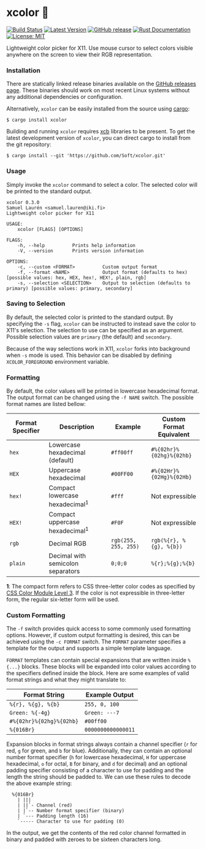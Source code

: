 # xcolor 🌈

[![Build Status](https://api.travis-ci.org/Soft/xcolor.svg?branch=master)](https://travis-ci.org/Soft/xcolor)
[![Latest Version](https://img.shields.io/crates/v/xcolor.svg)](https://crates.io/crates/xcolor)
[![GitHub release](https://img.shields.io/github/release/Soft/xcolor.svg)](https://github.com/Soft/xcolor/releases)
[![Rust Documentation](https://img.shields.io/badge/api-rustdoc-blue.svg)](https://docs.rs/crate/xcolor)
[![License: MIT](https://img.shields.io/badge/License-MIT-yellow.svg)](https://opensource.org/licenses/MIT)

Lightweight color picker for X11. Use mouse cursor to select colors visible
anywhere on the screen to view their RGB representation.

### Installation

There are statically linked release binaries available on the [GitHub releases
page](https://github.com/Soft/xcolor/releases). These binaries should work on
most recent Linux systems without any additional dependencies or configuration.

Alternatively, `xcolor` can be easily installed from the source using
[cargo](https://doc.rust-lang.org/stable/cargo/):

``` shell
$ cargo install xcolor
```

Building and running `xcolor` requires [xcb](https://xcb.freedesktop.org)
libraries to be present. To get the latest development version of `xcolor`, you
can direct cargo to install from the git repository:

``` shell
$ cargo install --git 'https://github.com/Soft/xcolor.git'
```

### Usage

Simply invoke the `xcolor` command to select a color. The selected color will be
printed to the standard output. 

``` text
xcolor 0.3.0
Samuel Laurén <samuel.lauren@iki.fi>
Lightweight color picker for X11

USAGE:
    xcolor [FLAGS] [OPTIONS]

FLAGS:
    -h, --help          Prints help information
    -V, --version       Prints version information

OPTIONS:
    -c, --custom <FORMAT>          Custom output format
    -f, --format <NAME>            Output format (defaults to hex) [possible values: hex, HEX, hex!, HEX!, plain, rgb]
    -s, --selection <SELECTION>    Output to selection (defaults to primary) [possible values: primary, secondary]
```

### Saving to Selection

By default, the selected color is printed to the standard output. By specifying
the `-s` flag, `xcolor` can be instructed to instead save the color to X11's
selection. The selection to use can be specified as an argument. Possible
selection values are `primary` (the default) and `secondary`.

Because of the way selections work in X11, `xcolor` forks into background when
`-s` mode is used. This behavior can be disabled by defining `XCOLOR_FOREGROUND`
environment variable.

### Formatting

By default, the color values will be printed in lowercase hexadecimal format.
The output format can be changed using the `-f NAME` switch. The possible format
names are listed bellow:

| Format Specifier | Description                               | Example               | Custom Format Equivalent |
| ---------------- | ----------------------------------------- | --------------------- | ------------------------ |
| `hex`            | Lowercase hexadecimal (default)           | `#ff00ff`             | `#%{02hr}%{02hg}%{02hb}` |
| `HEX`            | Uppercase hexadecimal                     | `#00FF00`             | `#%{02Hr}%{02Hg}%{02Hb}` |
| `hex!`           | Compact lowercase hexadecimal<sup>1</sup> | `#fff`                | Not expressible          |
| `HEX!`           | Compact uppercase hexadecimal<sup>1</sup> | `#F0F`                | Not expressible          |
| `rgb`            | Decimal RGB                               | `rgb(255, 255, 255)`  | `rgb(%{r}, %{g}, %{b})`  |
| `plain`          | Decimal with semicolon separators         | `0;0;0`               | `%{r};%{g};%{b}`         |

**1**: The compact form refers to CSS three-letter color codes as specified by [CSS
Color Module Level 3](https://www.w3.org/TR/2018/PR-css-color-3-20180315/#rgb-color).
If the color is not expressible in three-letter form, the regular six-letter
form will be used.

### Custom Formatting

The `-f` switch provides quick access to some commonly used formatting options.
However, if custom output formatting is desired, this can be achieved using the
`-c FORMAT` switch. The `FORMAT` parameter specifies a template for the output
and supports a simple template language.

`FORMAT` templates can contain special expansions that are written inside
`%{...}` blocks. These blocks will be expanded into color values according to
the specifiers defined inside the block. Here are some examples of valid format
strings and what they might translate to:

| Format String            | Example Output     |
| ------------------------ | ------------------ |
| `%{r}, %{g}, %{b}`       | `255, 0, 100`      |
| `Green: %{-4g}`          | `Green: ---7`      |
| `#%{02hr}%{02hg}%{02hb}` | `#00ff00`          |
| `%{016Br}`               | `0000000000000011` |

Expansion blocks in format strings always contain a channel specifier (`r` for
red, `g` for green, and `b` for blue). Additionally, they can contain an
optional number format specifier (`h` for lowercase hexadecimal, `H` for
uppercase hexadecimal, `o` for octal, `B` for binary, and `d` for decimal) and
an optional padding specifier consisting of a character to use for padding and
the length the string should be padded to. We can use these rules to decode the
above example string:

``` text
  %{016Br}
    | |||
    | ||`- Channel (red)
    | |`-- Number format specifier (binary)
    | `--- Padding length (16)
    `----- Character to use for padding (0)
```

In the output, we get the contents of the red color channel formatted in binary
and padded with zeroes to be sixteen characters long.

